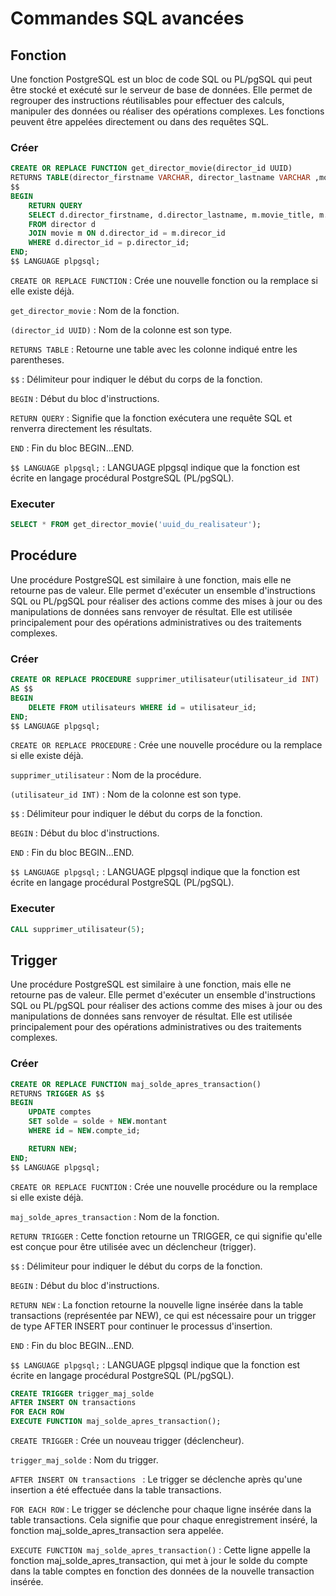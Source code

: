 # Commandes SQL avancées

## Fonction

Une fonction PostgreSQL est un bloc de code SQL ou PL/pgSQL qui peut être stocké et exécuté sur le serveur de base de données. Elle permet de regrouper des instructions réutilisables pour effectuer des calculs, manipuler des données ou réaliser des opérations complexes. Les fonctions peuvent être appelées directement ou dans des requêtes SQL.

### Créer

```SQL
CREATE OR REPLACE FUNCTION get_director_movie(director_id UUID)
RETURNS TABLE(director_firstname VARCHAR, director_lastname VARCHAR ,movie_title VARCHAR, movie_release_date DATE) AS
$$
BEGIN
    RETURN QUERY
    SELECT d.director_firstname, d.director_lastname, m.movie_title, m.movie_release_date
    FROM director d
    JOIN movie m ON d.director_id = m.direcor_id
    WHERE d.director_id = p.director_id;
END;
$$ LANGUAGE plpgsql;
```

`CREATE OR REPLACE FUNCTION` : Crée une nouvelle fonction ou la remplace si elle existe déjà.

`get_director_movie` : Nom de la fonction.

`(director_id UUID)` : Nom de la colonne est son type.

`RETURNS TABLE` : Retourne une table avec les colonne indiqué entre les parentheses.

`$$` : Délimiteur pour indiquer le début du corps de la fonction.

`BEGIN` : Début du bloc d'instructions.

`RETURN QUERY` : Signifie que la fonction exécutera une requête SQL et renverra directement les résultats.

`END` : Fin du bloc BEGIN...END.

`$$ LANGUAGE plpgsql;` : LANGUAGE plpgsql indique que la fonction est écrite en langage procédural PostgreSQL (PL/pgSQL).

### Executer

```SQL
SELECT * FROM get_director_movie('uuid_du_realisateur');
```

## Procédure

Une procédure PostgreSQL est similaire à une fonction, mais elle ne retourne pas de valeur. Elle permet d'exécuter un ensemble d'instructions SQL ou PL/pgSQL pour réaliser des actions comme des mises à jour ou des manipulations de données sans renvoyer de résultat. Elle est utilisée principalement pour des opérations administratives ou des traitements complexes.

### Créer

```SQL
CREATE OR REPLACE PROCEDURE supprimer_utilisateur(utilisateur_id INT)
AS $$
BEGIN
    DELETE FROM utilisateurs WHERE id = utilisateur_id;
END;
$$ LANGUAGE plpgsql;
```

`CREATE OR REPLACE PROCEDURE` : Crée une nouvelle procédure ou la remplace si elle existe déjà.

`supprimer_utilisateur` : Nom de la procédure.

`(utilisateur_id INT)` : Nom de la colonne est son type.

`$$` : Délimiteur pour indiquer le début du corps de la fonction.

`BEGIN` : Début du bloc d'instructions.

`END` : Fin du bloc BEGIN...END.

`$$ LANGUAGE plpgsql;` : LANGUAGE plpgsql indique que la fonction est écrite en langage procédural PostgreSQL (PL/pgSQL).

### Executer

```SQL
CALL supprimer_utilisateur(5);
```

## Trigger

Une procédure PostgreSQL est similaire à une fonction, mais elle ne retourne pas de valeur. Elle permet d'exécuter un ensemble d'instructions SQL ou PL/pgSQL pour réaliser des actions comme des mises à jour ou des manipulations de données sans renvoyer de résultat. Elle est utilisée principalement pour des opérations administratives ou des traitements complexes.

### Créer

```SQL
CREATE OR REPLACE FUNCTION maj_solde_apres_transaction()
RETURNS TRIGGER AS $$
BEGIN
    UPDATE comptes
    SET solde = solde + NEW.montant
    WHERE id = NEW.compte_id;

    RETURN NEW;
END;
$$ LANGUAGE plpgsql;
```

`CREATE OR REPLACE FUCNTION` : Crée une nouvelle procédure ou la remplace si elle existe déjà.

`maj_solde_apres_transaction` : Nom de la fonction.

`RETURN TRIGGER` : Cette fonction retourne un TRIGGER, ce qui signifie qu'elle est conçue pour être utilisée avec un déclencheur (trigger).

`$$` : Délimiteur pour indiquer le début du corps de la fonction.

`BEGIN` : Début du bloc d'instructions.

`RETURN NEW` : La fonction retourne la nouvelle ligne insérée dans la table transactions (représentée par NEW), ce qui est nécessaire pour un trigger de type AFTER INSERT pour continuer le processus d'insertion.

`END` : Fin du bloc BEGIN...END.

`$$ LANGUAGE plpgsql;` : LANGUAGE plpgsql indique que la fonction est écrite en langage procédural PostgreSQL (PL/pgSQL).

```SQL
CREATE TRIGGER trigger_maj_solde
AFTER INSERT ON transactions
FOR EACH ROW
EXECUTE FUNCTION maj_solde_apres_transaction();
```

`CREATE TRIGGER` : Crée un nouveau trigger (déclencheur).

`trigger_maj_solde` : Nom du trigger.

`AFTER INSERT ON transactions ` : Le trigger se déclenche après qu'une insertion a été effectuée dans la table transactions.

`FOR EACH ROW` : Le trigger se déclenche pour chaque ligne insérée dans la table transactions. Cela signifie que pour chaque enregistrement inséré, la fonction maj_solde_apres_transaction sera appelée.

`EXECUTE FUNCTION maj_solde_apres_transaction()` : Cette ligne appelle la fonction maj_solde_apres_transaction, qui met à jour le solde du compte dans la table comptes en fonction des données de la nouvelle transaction insérée.
